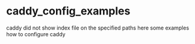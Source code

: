 # caddy_config_examples
caddy did not show index file on the specified paths here some examples how to configure caddy
